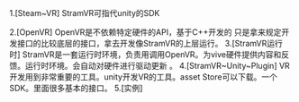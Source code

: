1.[Steam~VR]
   StramVR可指代unity的SDK

2.[OpenVR]
  OpenVR是不依赖特定硬件的API，基于C++开发的
  只是拿来规定开发接口的比较底层的接口，拿去开发像StramVR的上层运行。
3.[StramVR运行时]
  StramVR是一套运行时环境，负责用调用OpenVR。为vive硬件提供内容和反馈。运行时环境。会自动对硬件进行驱动更新 。
4.[StramVR~Unity~Plugin]
  VR开发用到非常重要的工具。unity开发VR的工具。asset Store可以下载。一个SDK。里面很多基本的接口。
5.[实例]
  